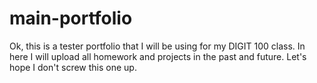 # main-portfolio
Ok, this is a tester portfolio that I will be using for my DIGIT 100 class. In here I will upload all homework and projects in the past and future. Let's hope I don't screw this one up.
